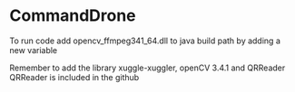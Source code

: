 # CommandDrone

To run code add opencv_ffmpeg341_64.dll to java build path by adding a new variable

Remember to add the library xuggle-xuggler, openCV 3.4.1 and QRReader
QRReader is included in the github
